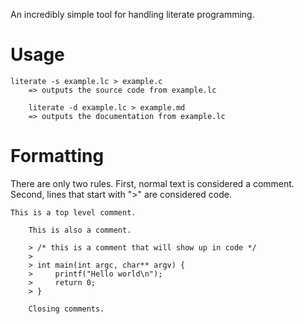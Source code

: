 
An incredibly simple tool for handling literate programming.

# Usage

    literate -s example.lc > example.c
		=> outputs the source code from example.lc

		literate -d example.lc > example.md
		=> outputs the documentation from example.lc

# Formatting

There are only two rules. First, normal text is considered a comment. Second, lines that start
with ">" are considered code.

    This is a top level comment.

		This is also a comment.

		> /* this is a comment that will show up in code */
		>
		> int main(int argc, char** argv) {
		>     printf("Hello world\n");
		>     return 0;
		> }

		Closing comments.
		

